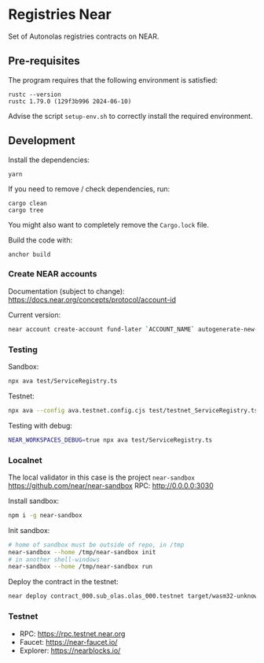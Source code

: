 # Registries Near
Set of Autonolas registries contracts on NEAR.

## Pre-requisites
The program requires that the following environment is satisfied:
```
rustc --version
rustc 1.79.0 (129f3b996 2024-06-10)
```

Advise the script `setup-env.sh` to correctly install the required environment.

## Development
Install the dependencies:
```
yarn
```

If you need to remove / check dependencies, run:
```
cargo clean
cargo tree
```

You might also want to completely remove the `Cargo.lock` file.

Build the code with:
```
anchor build
```

### Create NEAR accounts
Documentation (subject to change): https://docs.near.org/concepts/protocol/account-id

Current version:
```bash
near account create-account fund-later `ACCOUNT_NAME` autogenerate-new-keypair save-to-legacy-keychain network-config testnet create
```

### Testing
Sandbox:
```bash
npx ava test/ServiceRegistry.ts
```

Testnet:
```bash
npx ava --config ava.testnet.config.cjs test/testnet_ServiceRegistry.ts
```

Testing with debug:
```bash
NEAR_WORKSPACES_DEBUG=true npx ava test/ServiceRegistry.ts
```

### Localnet
The local validator in this case is the project `near-sandbox`
https://github.com/near/near-sandbox
RPC: http://0.0.0.0:3030

Install sandbox:
```bash
npm i -g near-sandbox
```

Init sandbox:
```bash
# home of sandbox must be outside of repo, in /tmp
near-sandbox --home /tmp/near-sandbox init
# in another shell-windows
near-sandbox --home /tmp/near-sandbox run
```

Deploy the contract in the testnet:
```bash
near deploy contract_000.sub_olas.olas_000.testnet target/wasm32-unknown-unknown/release/registries_near.wasm --initFunction new_default_meta --initArgs '{"owner_id":"sub_olas.olas_000.testnet", "multisig_factory": "multisafe.testnet"}' --networkId testnet
```

### Testnet
- RPC: https://rpc.testnet.near.org
- Faucet: https://near-faucet.io/
- Explorer: https://nearblocks.io/
